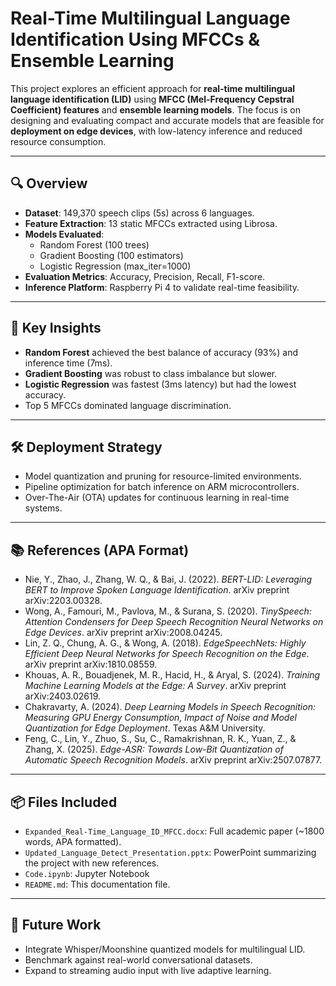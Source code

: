 
# Real-Time Multilingual Language Identification Using MFCCs & Ensemble Learning

This project explores an efficient approach for **real-time multilingual language identification (LID)** 
using **MFCC (Mel-Frequency Cepstral Coefficient) features** and **ensemble learning models**. The focus is 
on designing and evaluating compact and accurate models that are feasible for **deployment on edge devices**, 
with low-latency inference and reduced resource consumption.

---

## 🔍 Overview

- **Dataset**: 149,370 speech clips (5s) across 6 languages.
- **Feature Extraction**: 13 static MFCCs extracted using Librosa.
- **Models Evaluated**:
  - Random Forest (100 trees)
  - Gradient Boosting (100 estimators)
  - Logistic Regression (max_iter=1000)
- **Evaluation Metrics**: Accuracy, Precision, Recall, F1-score.
- **Inference Platform**: Raspberry Pi 4 to validate real-time feasibility.

---

## 🧠 Key Insights

- **Random Forest** achieved the best balance of accuracy (93%) and inference time (7ms).
- **Gradient Boosting** was robust to class imbalance but slower.
- **Logistic Regression** was fastest (3ms latency) but had the lowest accuracy.
- Top 5 MFCCs dominated language discrimination.

---

## 🛠️ Deployment Strategy

- Model quantization and pruning for resource-limited environments.
- Pipeline optimization for batch inference on ARM microcontrollers.
- Over-The-Air (OTA) updates for continuous learning in real-time systems.

---

## 📚 References (APA Format)

- Nie, Y., Zhao, J., Zhang, W. Q., & Bai, J. (2022). *BERT-LID: Leveraging BERT to Improve Spoken Language Identification*. arXiv preprint arXiv:2203.00328.
- Wong, A., Famouri, M., Pavlova, M., & Surana, S. (2020). *TinySpeech: Attention Condensers for Deep Speech Recognition Neural Networks on Edge Devices*. arXiv preprint arXiv:2008.04245.
- Lin, Z. Q., Chung, A. G., & Wong, A. (2018). *EdgeSpeechNets: Highly Efficient Deep Neural Networks for Speech Recognition on the Edge*. arXiv preprint arXiv:1810.08559.
- Khouas, A. R., Bouadjenek, M. R., Hacid, H., & Aryal, S. (2024). *Training Machine Learning Models at the Edge: A Survey*. arXiv preprint arXiv:2403.02619.
- Chakravarty, A. (2024). *Deep Learning Models in Speech Recognition: Measuring GPU Energy Consumption, Impact of Noise and Model Quantization for Edge Deployment*. Texas A&M University.
- Feng, C., Lin, Y., Zhuo, S., Su, C., Ramakrishnan, R. K., Yuan, Z., & Zhang, X. (2025). *Edge-ASR: Towards Low-Bit Quantization of Automatic Speech Recognition Models*. arXiv preprint arXiv:2507.07877.

---

## 📦 Files Included

- `Expanded_Real-Time_Language_ID_MFCC.docx`: Full academic paper (~1800 words, APA formatted).
- `Updated_Language_Detect_Presentation.pptx`: PowerPoint summarizing the project with new references.
- `Code.ipynb`: Jupyter Notebook
- `README.md`: This documentation file.

---

## 🧩 Future Work

- Integrate Whisper/Moonshine quantized models for multilingual LID.
- Benchmark against real-world conversational datasets.
- Expand to streaming audio input with live adaptive learning.
